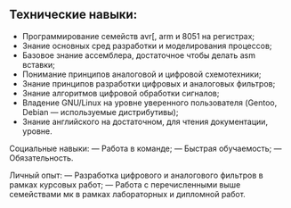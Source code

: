 Технические навыки:
-------

- Программирование семейств avr[, arm и 8051 на регистрах\;
- Знание основных сред разработки и моделирования процессов;
- Базовое знание ассемблера, достаточное чтобы делать asm вставки;
- Понимание принципов аналоговой и цифровой схемотехники;
- Знание принципов разработки цифровых и аналоговых фильтров;
- Знание алгоритмов цифровой обработки сигналов;
- Владение GNU/Linux на уровне уверенного пользователя (Gentoo, Debian — используемые дистрибутивы);
- Знание английского на достаточном, для чтения документации, уровне.

Социальные навыки:
— Работа в команде;
— Быстрая обучаемость;
— Обязательность.

Личный опыт:
— Разработка цифрового и аналогового фильтров в рамках курсовых работ;
— Работа с перечисленными выше семействами мк в рамках лабораторных и дипломной работ.
